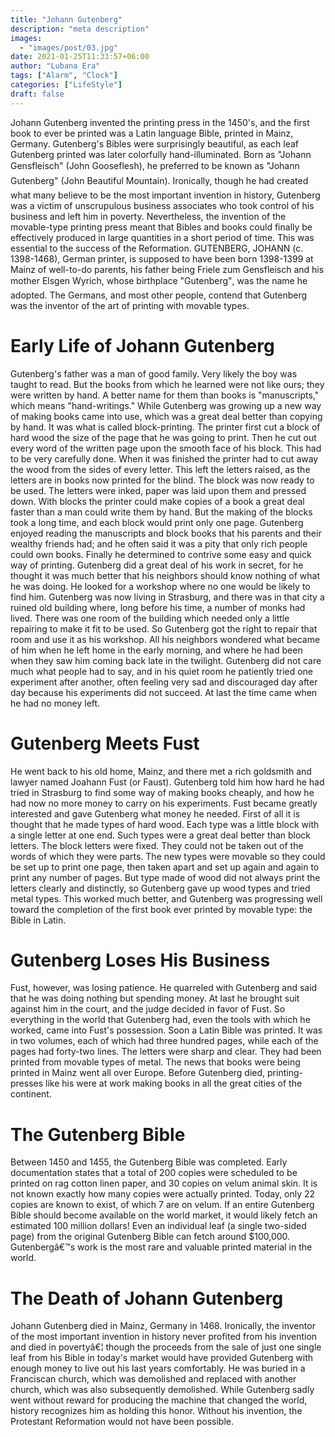 ```yaml
---
title: "Johann Gutenberg"
description: "meta description"
images:
  - "images/post/03.jpg"
date: 2021-01-25T11:33:57+06:00
author: "Lubana Era"
tags: ["Alarm", "Clock"]
categories: ["LifeStyle"]
draft: false
---
```


Johann Gutenberg invented the printing press in the 1450's, and the first book to ever be printed was a Latin language Bible, printed in Mainz, Germany. Gutenberg's Bibles were surprisingly beautiful, as each leaf Gutenberg printed was later colorfully hand-illuminated. Born as "Johann Gensfleisch" (John Gooseflesh), he preferred to be known as "Johann Gutenberg" (John Beautiful Mountain). Ironically, though he had created what many believe to be the most important invention in history, Gutenberg was a victim of unscrupulous business associates who took control of his business and left him in poverty. Nevertheless, the invention of the movable-type printing press meant that Bibles and books could finally be effectively produced in large quantities in a short period of time. This was essential to the success of the Reformation.
GUTENBERG, JOHANN (c. 1398-1468), German printer, is supposed to have been born 1398-1399 at Mainz of well-to-do parents, his father being Friele zum Gensfleisch and his mother Elsgen Wyrich, whose birthplace "Gutenberg", was the name he adopted. The Germans, and most other people, contend that Gutenberg was the inventor of the art of printing with movable types.
# Early Life of Johann Gutenberg
Gutenberg's father was a man of good family. Very likely the boy was taught to read. But the books from which he learned were not like ours; they were written by hand. A better name for them than books is "manuscripts," which means "hand-writings."
While Gutenberg was growing up a new way of making books came into use, which was a great deal better than copying by hand. It was what is called block-printing. The printer first cut a block of hard wood the size of the page that he was going to print. Then he cut out every word of the written page upon the smooth face of his block. This had to be very carefully done. When it was finished the printer had to cut away the wood from the sides of every letter. This left the letters raised, as the letters are in books now printed for the blind. The block was now ready to be used. The letters were inked, paper was laid upon them and pressed down. With blocks the printer could make copies of a book a great deal faster than a man could write them by hand. But the making of the blocks took a long time, and each block would print only one page.
Gutenberg enjoyed reading the manuscripts and block books that his parents and their wealthy friends had; and he often said it was a pity that only rich people could own books. Finally he determined to contrive some easy and quick way of printing. Gutenberg did a great deal of his work in secret, for he thought it was much better that his neighbors should know nothing of what he was doing. He looked for a workshop where no one would be likely to find him. Gutenberg was now living in Strasburg, and there was in that city a ruined old building where, long before his time, a number of monks had lived. There was one room of the building which needed only a little repairing to make it fit to be used. So Gutenberg got the right to repair that room and use it as his workshop.
All his neighbors wondered what became of him when he left home in the early morning, and where he had been when they saw him coming back late in the twilight. Gutenberg did not care much what people had to say, and in his quiet room he patiently tried one experiment after another, often feeling very sad and discouraged day after day because his experiments did not succeed. At last the time came when he had no money left.
# Gutenberg Meets Fust
He went back to his old home, Mainz, and there met a rich goldsmith and lawyer named Joahann Fust (or Faust). Gutenberg told him how hard he had tried in Strasburg to find some way of making books cheaply, and how he had now no more money to carry on his experiments. Fust became greatly interested and gave Gutenberg what money he needed.
First of all it is thought that he made types of hard wood. Each type was a little block with a single letter at one end. Such types were a great deal better than block letters. The block letters were fixed. They could not be taken out of the words of which they were parts. The new types were movable so they could be set up to print one page, then taken apart and set up again and again to print any number of pages. But type made of wood did not always print the letters clearly and distinctly, so Gutenberg gave up wood types and tried metal types. This worked much better, and Gutenberg was progressing well toward the completion of the first book ever printed by movable type: the Bible in Latin.
# Gutenberg Loses His Business
Fust, however, was losing patience. He quarreled with Gutenberg and said that he was doing nothing but spending money. At last he brought suit against him in the court, and the judge decided in favor of Fust. So everything in the world that Gutenberg had, even the tools with which he worked, came into Fust's possession.
Soon a Latin Bible was printed. It was in two volumes, each of which had three hundred pages, while each of the pages had forty-two lines. The letters were sharp and clear. They had been printed from movable types of metal. The news that books were being printed in Mainz went all over Europe. Before Gutenberg died, printing-presses like his were at work making books in all the great cities of the continent.
# The Gutenberg Bible
Between 1450 and 1455, the Gutenberg Bible was completed. Early documentation states that a total of 200 copies were scheduled to be printed on rag cotton linen paper, and 30 copies on velum animal skin. It is not known exactly how many copies were actually printed. Today, only 22 copies are known to exist, of which 7 are on velum.
If an entire Gutenberg Bible should become available on the world market, it would likely fetch an estimated 100 million dollars! Even an individual leaf (a single two-sided page) from the original Gutenberg Bible can fetch around $100,000. Gutenbergâ€™s work is the most rare and valuable printed material in the world.
# The Death of Johann Gutenberg
Johann Gutenberg died in Mainz, Germany in 1468. Ironically, the inventor of the most important invention in history never profited from his invention and died in povertyâ€¦ though the proceeds from the sale of just one single leaf from his Bible in today's market would have provided Gutenberg with enough money to live out his last years comfortably. He was buried in a Franciscan church, which was demolished and replaced with another church, which was also subsequently demolished. While Gutenberg sadly went without reward for producing the machine that changed the world, history recognizes him as holding this honor. Without his invention, the Protestant Reformation would not have been possible.
